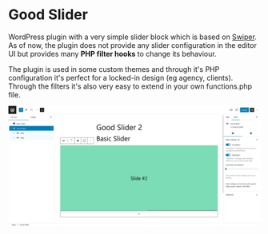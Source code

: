 # Good Slider

WordPress plugin with a very simple slider block which is based on [Swiper](https://swiperjs.com/).
As of now, the plugin does not provide any slider configuration in the editor UI but provides many **PHP filter hooks** to change its behaviour.

The plugin is used in some custom themes and through it's PHP configuration it's perfect for a locked-in design (eg agency, clients).
Through the filters it's also very easy to extend in your own functions.php file.

![Screenshot of adding a slider to your content](.wordpress-org/screenshot-1.png)
